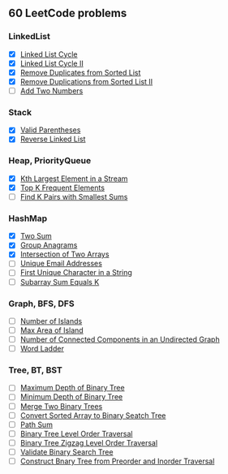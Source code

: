 ## 60 LeetCode problems

### LinkedList
- [x] [Linked List Cycle](https://leetcode.com/problems/linked-list-cycle/)
- [x] [Linked List Cycle II](https://leetcode.com/problems/linked-list-cycle-ii/)
- [x] [Remove Duplicates from Sorted List](https://leetcode.com/problems/remove-duplicates-from-sorted-list/)
- [x] [Remove Duplications from Sorted List II](https://leetcode.com/problems/remove-duplicates-from-sorted-list-ii/)
- [ ] [Add Two Numbers](https://leetcode.com/problems/add-two-numbers/)

### Stack
- [x] [Valid Parentheses](https://leetcode.com/problems/valid-parentheses/)
- [x] [Reverse Linked List](https://leetcode.com/problems/reverse-linked-list/)

### Heap, PriorityQueue
- [x] [Kth Largest Element in a Stream](https://leetcode.com/problems/kth-largest-element-in-a-stream/)
- [x] [Top K Frequent Elements](https://leetcode.com/problems/top-k-frequent-elements/)
- [ ] [Find K Pairs with Smallest Sums](https://leetcode.com/problems/find-k-pairs-with-smallest-sums/)

### HashMap
- [x] [Two Sum](https://leetcode.com/problems/two-sum/)
- [x] [Group Anagrams](https://leetcode.com/problems/group-anagrams/)
- [x] [Intersection of Two Arrays](https://leetcode.com/problems/intersection-of-two-arrays/)
- [ ] [Unique Email Addresses](https://leetcode.com/problems/unique-email-addresses/)
- [ ] [First Unique Character in a String](https://leetcode.com/problems/first-unique-character-in-a-string/)
- [ ] [Subarray Sum Equals K](https://leetcode.com/problems/subarray-sum-equals-k/)

### Graph, BFS, DFS
- [ ] [Number of Islands](https://leetcode.com/problems/number-of-islands/)
- [ ] [Max Area of Island](https://leetcode.com/problems/max-area-of-island/)
- [ ] [Number of Connected Components in an Undirected Graph](https://leetcode.com/problems/number-of-connected-components-in-an-undirected-graph/)
- [ ] [Word Ladder](https://leetcode.com/problems/word-ladder/)

### Tree, BT, BST
- [ ] [Maximum Depth of Binary Tree](https://leetcode.com/problems/maximum-depth-of-binary-tree/)
- [ ] [Minimum Depth of Binary Tree](https://leetcode.com/problems/minimum-depth-of-binary-tree/)
- [ ] [Merge Two Binary Trees](https://leetcode.com/problems/merge-two-binary-trees/)
- [ ] [Convert Sorted Array to Binary Seatch Tree](https://leetcode.com/problems/convert-sorted-array-to-binary-search-tree/)
- [ ] [Path Sum](https://leetcode.com/problems/path-sum/)
- [ ] [Binary Tree Level Order Traversal](https://leetcode.com/problems/binary-tree-level-order-traversal/)
- [ ] [Binary Tree Zigzag Level Order Traversal](https://leetcode.com/problems/binary-tree-zigzag-level-order-traversal/)
- [ ] [Validate Binary Search Tree](https://leetcode.com/problems/validate-binary-search-tree/)
- [ ] [Construct Bnary Tree from Preorder and Inorder Traversal](https://leetcode.com/problems/construct-binary-tree-from-preorder-and-inorder-traversal/)
